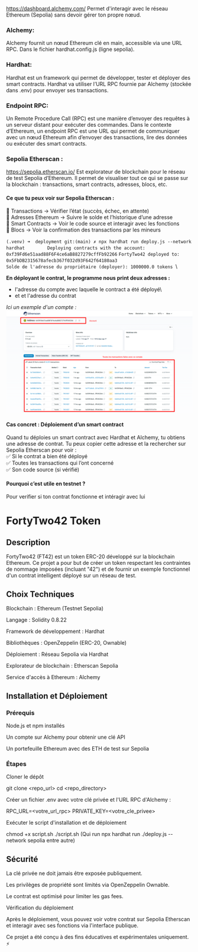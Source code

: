 https://dashboard.alchemy.com/
Permet d'interagir avec le réseau Ethereum (Sepolia) sans devoir gérer ton propre nœud.

### Alchemy:
Alchemy fournit un nœud Ethereum clé en main, accessible via une URL RPC.
Dans le fichier hardhat.config.js (ligne sepolia).

### Hardhat:
Hardhat est un framework qui permet de développer, tester et déployer des smart contracts.
Hardhat va utiliser l’URL RPC fournie par Alchemy (stockée dans .env) pour envoyer ses transactions.

### Endpoint RPC:
Un Remote Procedure Call (RPC) est une manière d’envoyer des requêtes à un serveur distant pour 
exécuter des commandes. Dans le contexte d’Ethereum, un endpoint RPC est une URL qui permet de communiquer 
avec un nœud Ethereum afin d’envoyer des transactions, lire des données ou exécuter des smart contracts.

### Sepolia Etherscan :
https://sepolia.etherscan.io/
Est explorateur de blockchain pour le réseau de test Sepolia d’Ethereum. Il permet de visualiser tout ce qui se passe
sur la blockchain : transactions, smart contracts, adresses, blocs, etc.
#### Ce que tu peux voir sur Sepolia Etherscan :
🔹 Transactions → Vérifier l’état (succès, échec, en attente)\
🔹 Adresses Ethereum → Suivre le solde et l’historique d’une adresse\
🔹 Smart Contracts → Voir le code source et interagir avec les fonctions\
🔹 Blocs → Voir la confirmation des transactions par les mineurs

`(.venv) ➜  deployment git:(main) ✗ npx hardhat run deploy.js --network hardhat       
`
`Deploying contracts with the account: 0xf39Fd6e51aad88F6F4ce6aB8827279cffFb92266`
`FortyTwo42 deployed to: 0x5FbDB2315678afecb367f032d93F642f64180aa3`  
`Solde de l'adresse du propriétaire (deployer): 1000000.0 tokens
`\

**En déployant le contrat, le programme nous print deux adresses :** 
- l'adresse du compte avec laquelle le contract a été déployé\
- et et l'adresse du contrat

_Ici un exemple d'un compte :_
![img.png](img.png)

#### Cas concret : Déploiement d’un smart contract
Quand tu déploies un smart contract avec Hardhat et Alchemy, tu obtiens une adresse de contrat. 
Tu peux copier cette adresse et la rechercher sur Sepolia Etherscan pour voir :\
✅ Si le contrat a bien été déployé\
✅ Toutes les transactions qui l’ont concerné\
✅ Son code source (si vérifié)

#### Pourquoi c’est utile en testnet ?
Pour verifier si ton contrat fonctionne et intéragir avec lui


# FortyTwo42 Token

## Description

FortyTwo42 (FT42) est un token ERC-20 développé sur la blockchain Ethereum. 
Ce projet a pour but de créer un token respectant les contraintes de nommage imposées (incluant "42") 
et de fournir un exemple fonctionnel d'un contrat intelligent déployé sur un réseau de test.

## Choix Techniques

Blockchain : Ethereum (Testnet Sepolia)

Langage : Solidity 0.8.22

Framework de développement : Hardhat

Bibliothèques : OpenZeppelin (ERC-20, Ownable)

Déploiement : Réseau Sepolia via Hardhat

Explorateur de blockchain : Etherscan Sepolia

Service d'accès à Ethereum : Alchemy

## Installation et Déploiement

### Prérequis

Node.js et npm installés

Un compte sur Alchemy pour obtenir une clé API

Un portefeuille Ethereum avec des ETH de test sur Sepolia

### Étapes

Cloner le dépôt

git clone <repo_url>
cd <repo_directory>

Créer un fichier .env avec votre clé privée et l'URL RPC d'Alchemy :

RPC_URL=<votre_url_rpc>
PRIVATE_KEY=<votre_cle_privee>

Exécuter le script d'installation et de déploiement

chmod +x script.sh
./script.sh
(Qui run npx hardhat run ./deploy.js --network sepolia entre autre)

## Sécurité

La clé privée ne doit jamais être exposée publiquement.

Les privilèges de propriété sont limités via OpenZeppelin Ownable.

Le contrat est optimisé pour limiter les gas fees.

Vérification du déploiement

Après le déploiement, vous pouvez voir votre contrat sur Sepolia Etherscan et interagir avec ses fonctions via l'interface publique.

Ce projet a été conçu à des fins éducatives et expérimentales uniquement. ⚡

